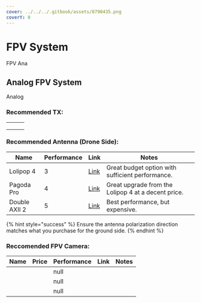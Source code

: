 ```yaml
---
cover: ../../../.gitbook/assets/8790435.png
coverY: 0
---
```


# FPV System

FPV Ana







## Analog FPV System

Analog

### Recommended TX:

|   |   |   |
| - | - | - |
|   |   |   |
|   |   |   |
|   |   |   |



### Recommended Antenna (Drone Side):

<table><thead><tr><th>Name</th><th data-type="rating" data-max="5">Performance</th><th>Link</th><th>Notes</th></tr></thead><tbody><tr><td>Lolipop 4</td><td>3</td><td><a href="https://www.amazon.com/Usmile-Lollipop-Antenna-Quadcopter-Transmitter/dp/B07T61ZJDP/ref=sr_1_3?crid=2NAWF25H7STHD&#x26;dib=eyJ2IjoiMSJ9.c5H9b4vWH4OifFzq9usEmtI5KkqhITzEmiD51_svO1v2b3I1hOy8nwFpmOyQGW8v-bgZgF88vuVuF30-0tTZP7VU8n_TUKAyG8TeqeHZ-YI5wMPeEapI6YgQjewlsoixLu5c97ZC9P23V9IlfPSNs91PvlJRfPSkqfXe8iXB128BdXRaUopNnwmyDsH1318mHBJm3N1yYnkZrmZGlXlKH6G9M_bhG0iigCUEtQaMtok.DY_RcYAx582_5yeRB7txUZGegIfkLyQ7kPeytWxOSrA&#x26;dib_tag=se&#x26;keywords=foxeer%2Bantenna&#x26;qid=1726022679&#x26;sprefix=foxeer%2Bantenna%2Caps%2C79&#x26;sr=8-3&#x26;th=1">Link</a></td><td>Great budget option with sufficient performance.</td></tr><tr><td>Pagoda Pro</td><td>4</td><td><a href="https://www.amazon.com/Foxeer-Pagoda-Antenna-Omnidirectional-Quadcopeter/dp/B07L3GB6TM">Link</a></td><td>Great upgrade from the Lolipop 4 at a decent price.</td></tr><tr><td>Double AXII 2</td><td>5</td><td><a href="https://www.getfpv.com/lumenier-double-axii-2-long-range-right-angle-5-8ghz-antenna-rhcp.html?srsltid=AfmBOoopT_T0lHNQs9Rg7-_qG97wfCzdeKInqEYT4kYBDiw5SAdmphco">Link</a></td><td>Best performance, but expensive.</td></tr></tbody></table>

{% hint style="success" %}
Ensure the antenna polarization direction matches what you purchase for the ground side.
{% endhint %}

### Reccomended FPV Camera:

<table><thead><tr><th>Name</th><th>Price</th><th data-type="rating" data-max="5">Performance</th><th>Link</th><th>Notes</th></tr></thead><tbody><tr><td></td><td></td><td>null</td><td></td><td></td></tr><tr><td></td><td></td><td>null</td><td></td><td></td></tr><tr><td></td><td></td><td>null</td><td></td><td></td></tr></tbody></table>
